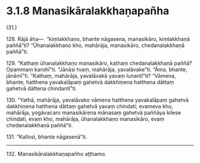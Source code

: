 

# 3.1.8 Manasikāralakkhaṇapañha




(31.)

128\. Rājā āha—  “kiṃlakkhaṇo, bhante nāgasena, manasikāro, kiṃlakkhaṇā paññā”ti? “Ūhanalakkhaṇo kho, mahārāja, manasikāro, chedanalakkhaṇā paññā”ti.

129\. “Kathaṃ ūhanalakkhaṇo manasikāro, kathaṃ chedanalakkhaṇā paññā? Opammaṃ karohī”ti. “Jānāsi tvaṃ, mahārāja, yavalāvake”ti. “Āma, bhante, jānāmī”ti. “Kathaṃ, mahārāja, yavalāvakā yavaṃ lunantī”ti? “Vāmena, bhante, hatthena yavakalāpaṃ gahetvā dakkhiṇena hatthena dāttaṃ gahetvā dāttena chindantī”ti.

130\. “Yathā, mahārāja, yavalāvako vāmena hatthena yavakalāpaṃ gahetvā dakkhiṇena hatthena dāttaṃ gahetvā yavaṃ chindati; evameva kho, mahārāja, yogāvacaro manasikārena mānasaṃ gahetvā paññāya kilese chindati, evaṃ kho, mahārāja, ūhanalakkhaṇo manasikāro, evaṃ chedanalakkhaṇā paññā”ti.

131\. “Kallosi, bhante nāgasenā”ti.

---

132\. Manasikāralakkhaṇapañho aṭṭhamo.





